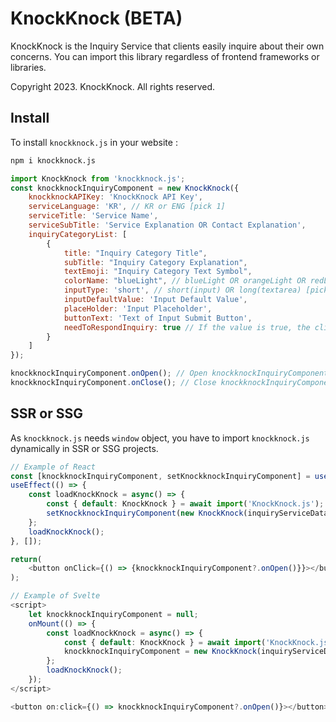 # KnockKnock (BETA)

KnockKnock is the Inquiry Service that clients easily inquire about their own concerns. You can import this library regardless of frontend frameworks or libraries.

Copyright 2023. KnockKnock. All rights reserved.


## Install

To install `knockknock.js` in your website :

```bash
npm i knockknock.js
```

```javascript
import KnockKnock from 'knockknock.js';
const knockknockInquiryComponent = new KnockKnock({
    knockknockAPIKey: 'KnockKnock API Key',
    serviceLanguage: 'KR', // KR or ENG [pick 1]
    serviceTitle: 'Service Name',
    serviceSubTitle: 'Service Explanation OR Contact Explanation',
    inquiryCategoryList: [
        {   
            title: "Inquiry Category Title",
            subTitle: "Inquiry Category Explanation",
            textEmoji: "Inquiry Category Text Symbol",
            colorName: "blueLight", // blueLight OR orangeLight OR redLight OR greenLight [pick 1]
            inputType: 'short', // short(input) OR long(textarea) [pick 1]
            inputDefaultValue: 'Input Default Value',
            placeHolder: 'Input Placeholder',
            buttonText: 'Text of Input Submit Button',
            needToRespondInquiry: true // If the value is true, the clients should enter their email address.
        }
    ]
});

knockknockInquiryComponent.onOpen(); // Open knockknockInquiryComponent
knockknockInquiryComponent.onClose(); // Close knockknockInquiryComponent
```


## SSR or SSG

As `knockknock.js` needs `window` object, you have to import `knockknock.js` dynamically in SSR or SSG projects. 

```javascript
// Example of React
const [knockknockInquiryComponent, setKnockknockInquiryComponent] = useState(null);
useEffect(() => {
    const loadKnockKnock = async() => {
        const { default: KnockKnock } = await import('KnockKnock.js');
        setKnockknockInquiryComponent(new KnockKnock(inquiryServiceData));
    };
    loadKnockKnock();
}, []);

return(
    <button onClick={() => {knockknockInquiryComponent?.onOpen()}}></button>
);
```
```javascript
// Example of Svelte
<script>
    let knockknockInquiryComponent = null;
    onMount(() => {
        const loadKnockKnock = async() => {
            const { default: KnockKnock } = await import('KnockKnock.js');
            knockknockInquiryComponent = new KnockKnock(inquiryServiceData);
        };
        loadKnockKnock();
    });
</script>

<button on:click={() => knockknockInquiryComponent?.onOpen()}></button>
```